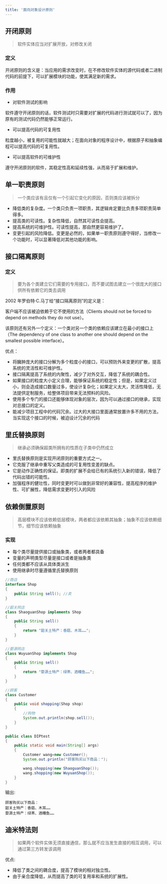 ```yaml
---
title: '面向对象设计原则'
---
```


## 开闭原则

> 软件实体应当对扩展开放，对修改关闭

### 定义

开闭原则的含义是：当应用的需求改变时，在不修改软件实体的源代码或者二进制代码的前提下，可以扩展模块的功能，使其满足新的需求。

### 作用

+ 对软件测试的影响

软件遵守开闭原则的话，软件测试时只需要对扩展的代码进行测试就可以了，因为原有的测试代码仍然能够正常运行。

+ 可以提高代码的可复用性

粒度越小，被复用的可能性就越大；在面向对象的程序设计中，根据原子和抽象编程可以提高代码的可复用性。

+ 可以提高软件的可维护性

遵守开闭原则的软件，其稳定性高和延续性强，从而易于扩展和维护。

## 单一职责原则

> 一个类应该有且仅有一个引起它变化的原因，否则类应该被拆分

* 降低类的复杂度。一个类只负责一项职责，其逻辑肯定要比负责多项职责简单得多。
* 提高类的可读性。复杂性降低，自然其可读性会提高。
* 提高系统的可维护性。可读性提高，那自然更容易维护了。
* 变更引起的风险降低。变更是必然的，如果单一职责原则遵守得好，当修改一个功能时，可以显著降低对其他功能的影响。

## 接口隔离原则

### 定义

> 要为各个类建立它们需要的专用接口，而不要试图去建立一个很庞大的接口供所有依赖它的类去调用

2002 年罗伯特·C.马丁给“接口隔离原则”的定义是：

客户端不应该被迫依赖于它不使用的方法（Clients should not be forced to depend on methods they do not use）。

该原则还有另外一个定义：一个类对另一个类的依赖应该建立在最小的接口上（The dependency of one class to another one should depend on the smallest possible interface）。

优点：

* 将臃肿庞大的接口分解为多个粒度小的接口，可以预防外来变更的扩散，提高系统的灵活性和可维护性。
* 接口隔离提高了系统的内聚性，减少了对外交互，降低了系统的耦合性。
* 如果接口的粒度大小定义合理，能够保证系统的稳定性；但是，如果定义过小，则会造成接口数量过多，使设计复杂化；如果定义太大，灵活性降低，无法提供定制服务，给整体项目带来无法预料的风险。
* 使用多个专门的接口还能够体现对象的层次，因为可以通过接口的继承，实现对总接口的定义。
* 能减少项目工程中的代码冗余。过大的大接口里面通常放置许多不用的方法，当实现这个接口的时候，被迫设计冗余的代码

## 里氏替换原则

> 继承必须确保超类所拥有的性质在子类中仍然成立

* 里氏替换原则是实现开闭原则的重要方式之一。
* 它克服了继承中重写父类造成的可复用性变差的缺点。
* 它是动作正确性的保证。即类的扩展不会给已有的系统引入新的错误，降低了代码出错的可能性。
* 加强程序的健壮性，同时变更时可以做到非常好的兼容性，提高程序的维护性、可扩展性，降低需求变更时引入的风险

## 依赖倒置原则

> 高层模块不应该依赖低层模块，两者都应该依赖其抽象；抽象不应该依赖细节，细节应该依赖抽象

### 实现

* 每个类尽量提供接口或抽象类，或者两者都具备
* 变量的声明类型尽量是接口或者是抽象类
* 任何类都不应该从具体类派生
* 使用继承时尽量遵循里氏替换原则

```java
//商店
interface Shop
{
    public String sell(); //卖
}

//韶关网店
class ShaoguanShop implements Shop
{
    public String sell()
    {
        return "韶关土特产：香菇、木耳……"; 
    } 
}

//婺源网店
class WuyuanShop implements Shop
{
    public String sell()
    {
        return "婺源土特产：绿茶、酒糟鱼……"; 
    }
} 

//顾客
class Customer
{
    public void shopping(Shop shop)
    {
        //购物
        System.out.println(shop.sell()); 
    }
}

public class DIPtest
{
    public static void main(String[] args)
    {
        Customer wang=new Customer();
        System.out.println("顾客购买以下商品："); 

        wang.shopping(new ShaoguanShop()); 
        wang.shopping(new WuyuanShop());
    }
}
```

输出:

```
顾客购买以下商品：
韶关土特产：香菇、木耳……
婺源土特产：绿茶、酒糟鱼……
```

## 迪米特法则

> 如果两个软件实体无须直接通信，那么就不应当发生直接的相互调用，可以通过第三方转发该调用

优点:
* 降低了类之间的耦合度，提高了模块的相对独立性。
* 由于亲合度降低，从而提高了类的可复用率和系统的扩展性。